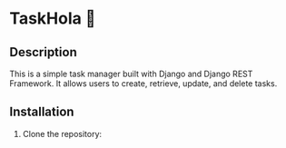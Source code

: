 # TaskHola 👋

## Description

This is a simple task manager built with Django and Django REST Framework. It allows users to create, retrieve, update, and delete tasks.

## Installation

1. Clone the repository:


